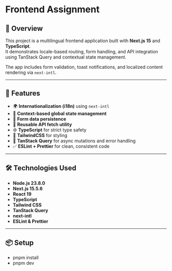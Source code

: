 # Frontend Assignment

## 🧩 Overview
This project is a multilingual frontend application built with **Next.js 15** and **TypeScript**.  
It demonstrates locale-based routing, form handling, and API integration using TanStack Query and contextual state management.

The app includes form validation, toast notifications, and localized content rendering via `next-intl`.

---

## 🚀 Features
- 🌍 **Internationalization (i18n)** using `next-intl`
- 🧠 **Context-based global state management**
- 💾 **Form data persistence**
- 🔁 **Reusable API fetch utility**
- ⚙️ **TypeScript** for strict type safety
- 🎨 **TailwindCSS** for styling
- 🧩 **TanStack Query** for async mutations and error handling
- ✅ **ESLint + Prettier** for clean, consistent code

---

## 🛠️ Technologies Used
- **Node.js 23.8.0**
- **Next.js 15.5.6**
- **React 19**
- **TypeScript**
- **Tailwind CSS**
- **TanStack Query**
- **next-intl**
- **ESLint & Prettier**

---

## 📦 Setup
- pnpm install
- pnpm dev

